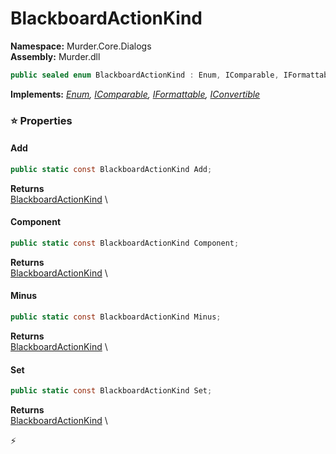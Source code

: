 # BlackboardActionKind

**Namespace:** Murder.Core.Dialogs \
**Assembly:** Murder.dll

```csharp
public sealed enum BlackboardActionKind : Enum, IComparable, IFormattable, IConvertible
```

**Implements:** _[Enum](https://learn.microsoft.com/en-us/dotnet/api/System.Enum?view=net-7.0), [IComparable](https://learn.microsoft.com/en-us/dotnet/api/System.IComparable?view=net-7.0), [IFormattable](https://learn.microsoft.com/en-us/dotnet/api/System.IFormattable?view=net-7.0), [IConvertible](https://learn.microsoft.com/en-us/dotnet/api/System.IConvertible?view=net-7.0)_

### ⭐ Properties
#### Add
```csharp
public static const BlackboardActionKind Add;
```

**Returns** \
[BlackboardActionKind](/Murder/Core/Dialogs/BlackboardActionKind.html) \
#### Component
```csharp
public static const BlackboardActionKind Component;
```

**Returns** \
[BlackboardActionKind](/Murder/Core/Dialogs/BlackboardActionKind.html) \
#### Minus
```csharp
public static const BlackboardActionKind Minus;
```

**Returns** \
[BlackboardActionKind](/Murder/Core/Dialogs/BlackboardActionKind.html) \
#### Set
```csharp
public static const BlackboardActionKind Set;
```

**Returns** \
[BlackboardActionKind](/Murder/Core/Dialogs/BlackboardActionKind.html) \


⚡